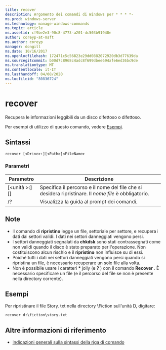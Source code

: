 ```yaml
---
title: recover
description: Argomento dei comandi di Windows per * * * *-
ms.prod: windows-server
ms.technology: manage-windows-commands
ms.topic: article
ms.assetid: cf9be2e3-90c8-4773-a201-dc503b91948e
author: coreyp-at-msft
ms.author: coreyp
manager: dongill
ms.date: 10/16/2017
ms.openlocfilehash: 172471c5c56823e29dd0882072920db3d77639da
ms.sourcegitcommit: b00d7c8968c4adc8f699dbee694afe6ed36bc9de
ms.translationtype: MT
ms.contentlocale: it-IT
ms.lasthandoff: 04/08/2020
ms.locfileid: "80836724"
---
```

# <a name="recover"></a>recover



Recupera le informazioni leggibili da un disco difettoso o difettoso.

Per esempi di utilizzo di questo comando, vedere [Esempi](#BKMK_examples).

## <a name="syntax"></a>Sintassi

```
recover [<Drive>:][<Path>]<FileName>
```

### <a name="parameters"></a>Parametri

|           Parametro           |                                          Descrizione                                          |
|-------------------------------|-----------------------------------------------------------------------------------------------|
| [\<unità >:] [<Path>]<FileName> | Specifica il percorso e il nome del file che si desidera ripristinare. Il *nome file* è obbligatorio. |
|              /?               |                             Visualizza la guida al prompt dei comandi.                              |

## <a name="remarks"></a>Note

-   Il comando di **ripristino** legge un file, settoriale per settore, e recupera i dati dai settori validi. I dati nei settori danneggiati vengono persi.
-   I settori danneggiati segnalati da **chkdsk** sono stati contrassegnati come non validi quando il disco è stato preparato per l'operazione. Non costituiscono alcun rischio e il **ripristino** non influisce su di essi.
-   Poiché tutti i dati nei settori danneggiati vengono persi quando si ripristina un file, è necessario recuperare un solo file alla volta.
-   Non è possibile usare i caratteri **&#42;** jolly (e **?** ) con il comando **Recover** . È necessario specificare un file (e il percorso del file se non è presente nella directory corrente).

## <a name="examples"></a><a name=BKMK_examples></a>Esempi

Per ripristinare il file Story. txt nella directory \Fiction sull'unità D, digitare:
```
recover d:\fiction\story.txt 
```

## <a name="additional-references"></a>Altre informazioni di riferimento

- [Indicazioni generali sulla sintassi della riga di comando](command-line-syntax-key.md)